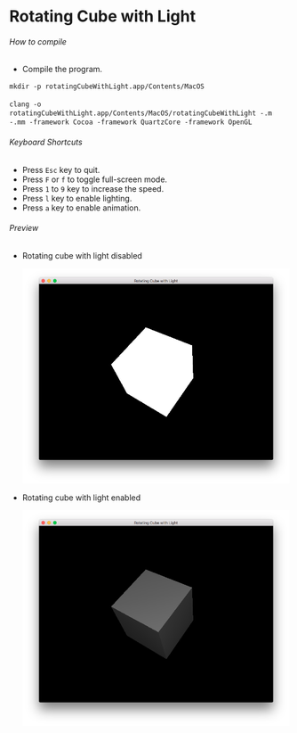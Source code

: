# Rotating Cube with Light

###### How to compile

-   Compile the program.

```
mkdir -p rotatingCubeWithLight.app/Contents/MacOS

clang -o rotatingCubeWithLight.app/Contents/MacOS/rotatingCubeWithLight -.m -.mm -framework Cocoa -framework QuartzCore -framework OpenGL
```

###### Keyboard Shortcuts

-   Press `Esc` key to quit.
-   Press `F` or `f` to toggle full-screen mode.
-   Press `1` to `9` key to increase the speed.
-   Press `l` key to enable lighting.
-   Press `a` key to enable animation.

###### Preview

-   Rotating cube with light disabled

    ![rotatingCubeWithLightDisabled][rotating-cube-with-light-disabled-image]

-   Rotating cube with light enabled

    ![rotatingCubeWithLightEnabled][rotating-cube-with-light-enabled-image]

[//]: # "Image declaration"
[rotating-cube-with-light-disabled-image]: ./preview/rotatingCubeWithLightDisabled.png "Rotating Cube with Light Disabled"
[rotating-cube-with-light-enabled-image]: ./preview/rotatingCubeWithLightEnabled.png "Rotating Cube with Light Enabled"
